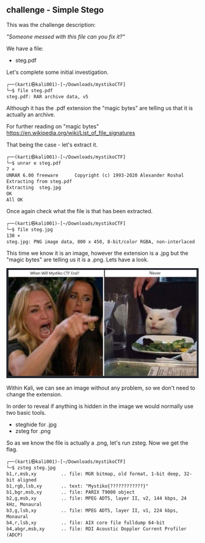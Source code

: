 ## challenge - Simple Stego

This was the challenge description:

*"Someone messed with this file can you fix it?"*

We have a file:
- steg.pdf

Let's complete some initial investigation.

```shell
┌──(karti㉿kali001)-[~/Downloads/mystikoCTF]
└─$ file steg.pdf                                                 
steg.pdf: RAR archive data, v5
```

Although it has the .pdf extension the "magic bytes" are telling us that it is actually an archive. 

For further reading on "magic bytes"
https://en.wikipedia.org/wiki/List_of_file_signatures

That being the case - let's extract it.

```shell
┌──(karti㉿kali001)-[~/Downloads/mystikoCTF]
└─$ unrar e steg.pdf                                                                             7 ⨯
UNRAR 6.00 freeware      Copyright (c) 1993-2020 Alexander Roshal
Extracting from steg.pdf
Extracting  steg.jpg                                                  OK 
All OK
```

Once again check what the file is that has been extracted.

```shell
┌──(karti㉿kali001)-[~/Downloads/mystikoCTF]
└─$ file steg.jpg                                                                              130 ⨯
steg.jpg: PNG image data, 800 x 450, 8-bit/color RGBA, non-interlaced
```

This time we know it is an image, however the extension is a .jpg but the "magic bytes" are telling us it is a .png. Lets have a look.

![](./images/image019a.png)

Within Kali, we can see an image without any problem, so we don't need to change the extension.

In order to reveal if anything is hidden in the image we would normally use two basic tools.
- steghide for .jpg
- zsteg for .png

So as we know the file is actually a .png, let's run zsteg. Now we get the flag.

```shell
┌──(karti㉿kali001)-[~/Downloads/mystikoCTF]
└─$ zsteg steg.jpg 
b1,r,msb,xy         .. file: MGR bitmap, old format, 1-bit deep, 32-bit aligned
b1,rgb,lsb,xy       .. text: "Mystiko{????????????}"
b1,bgr,msb,xy       .. file: PARIX T9000 object
b2,g,msb,xy         .. file: MPEG ADTS, layer II, v2, 144 kbps, 24 kHz, Monaural
b3,g,lsb,xy         .. file: MPEG ADTS, layer II, v1, 224 kbps, Monaural
b4,r,lsb,xy         .. file: AIX core file fulldump 64-bit
b4,abgr,msb,xy      .. file: RDI Acoustic Doppler Current Profiler (ADCP)
```
